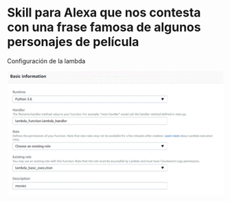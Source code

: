 # Skill para Alexa que nos contesta con una frase famosa de algunos personajes de película

Configuración de la lambda

![Config de la lambda](screen.gif?raw=true "Title")
